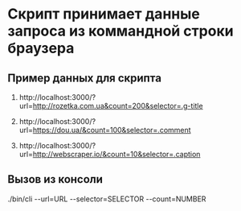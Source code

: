 # Скрипт принимает данные запроса из коммандной строки браузера

## Пример данных для скрипта

1. http://localhost:3000/?url=http://rozetka.com.ua&count=200&selector=.g-title

2. http://localhost:3000/?url=https://dou.ua/&count=100&selector=.comment

3. http://localhost:3000/?url=http://webscraper.io/&count=10&selector=.caption

## Вызов из консоли

./bin/cli --url=URL --selector=SELECTOR --count=NUMBER